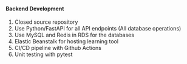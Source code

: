 #### **Backend Development**
1. Closed source repository
2. Use Python/FastAPI for all API endpoints (All database operations)
3. Use MySQL and Redis in RDS for the databases
4. Elastic Beanstalk for hosting learning tool
6. CI/CD pipeline with Github Actions
7. Unit testing with pytest